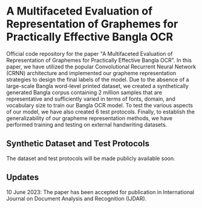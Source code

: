 # A Multifaceted Evaluation of Representation of Graphemes for Practically Effective Bangla OCR

Official code repository for the paper "A Multifaceted Evaluation of Representation of Graphemes for Practically Effective Bangla OCR". 
In this paper, we have utilized the popular Convolutional Recurrent Neural Network (CRNN) architecture and implemented our grapheme representation strategies to design the final labels of the model. Due to the absence of a large-scale Bangla word-level printed dataset, we created a synthetically generated Bangla corpus containing 2 million samples that are representative and sufficiently varied in terms of fonts, domain, and vocabulary size to train our Bangla OCR model. To test the various aspects of our model, we have also created 6 test protocols. Finally, to establish the generalizability of our grapheme representation methods, we have performed training and testing on external handwriting datasets.

## Synthetic Dataset and Test Protocols
The dataset and test protocols will be made publicly available soon.


## Updates
10 June 2023:
The paper has been accepted for publication in International Journal on Document Analysis and Recognition (IJDAR).
